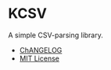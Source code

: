# KCSV

A simple CSV-parsing library.

- [ChANGELOG](./CHANGELOG.md)
- [MIT License](./LICENSE.txt)
